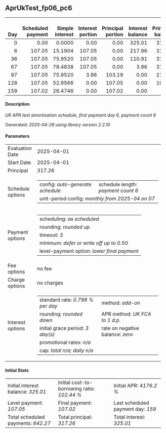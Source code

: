 <h2>AprUkTest_fp06_pc6</h2>
<table>
    <thead style="vertical-align: bottom;">
        <th style="text-align: right;">Day</th>
        <th style="text-align: right;">Scheduled payment</th>
        <th style="text-align: right;">Simple interest</th>
        <th style="text-align: right;">Interest portion</th>
        <th style="text-align: right;">Principal portion</th>
        <th style="text-align: right;">Interest balance</th>
        <th style="text-align: right;">Principal balance</th>
        <th style="text-align: right;">Total simple interest</th>
        <th style="text-align: right;">Total interest</th>
        <th style="text-align: right;">Total principal</th>
    </thead>
    <tr style="text-align: right;">
        <td class="ci00">0</td>
        <td class="ci01" style="white-space: nowrap;">0.00</td>
        <td class="ci02">0.0000</td>
        <td class="ci03">0.00</td>
        <td class="ci04">0.00</td>
        <td class="ci05">325.01</td>
        <td class="ci06">317.26</td>
        <td class="ci07">0.0000</td>
        <td class="ci08">0.00</td>
        <td class="ci09">0.00</td>
    </tr>
    <tr style="text-align: right;">
        <td class="ci00">6</td>
        <td class="ci01" style="white-space: nowrap;">107.05</td>
        <td class="ci02">15.1904</td>
        <td class="ci03">107.05</td>
        <td class="ci04">0.00</td>
        <td class="ci05">217.96</td>
        <td class="ci06">317.26</td>
        <td class="ci07">15.1904</td>
        <td class="ci08">107.05</td>
        <td class="ci09">0.00</td>
    </tr>
    <tr style="text-align: right;">
        <td class="ci00">36</td>
        <td class="ci01" style="white-space: nowrap;">107.05</td>
        <td class="ci02">75.9520</td>
        <td class="ci03">107.05</td>
        <td class="ci04">0.00</td>
        <td class="ci05">110.91</td>
        <td class="ci06">317.26</td>
        <td class="ci07">91.1425</td>
        <td class="ci08">214.10</td>
        <td class="ci09">0.00</td>
    </tr>
    <tr style="text-align: right;">
        <td class="ci00">67</td>
        <td class="ci01" style="white-space: nowrap;">107.05</td>
        <td class="ci02">78.4838</td>
        <td class="ci03">107.05</td>
        <td class="ci04">0.00</td>
        <td class="ci05">3.86</td>
        <td class="ci06">317.26</td>
        <td class="ci07">169.6262</td>
        <td class="ci08">321.15</td>
        <td class="ci09">0.00</td>
    </tr>
    <tr style="text-align: right;">
        <td class="ci00">97</td>
        <td class="ci01" style="white-space: nowrap;">107.05</td>
        <td class="ci02">75.9520</td>
        <td class="ci03">3.86</td>
        <td class="ci04">103.19</td>
        <td class="ci05">0.00</td>
        <td class="ci06">214.07</td>
        <td class="ci07">245.5783</td>
        <td class="ci08">325.01</td>
        <td class="ci09">103.19</td>
    </tr>
    <tr style="text-align: right;">
        <td class="ci00">128</td>
        <td class="ci01" style="white-space: nowrap;">107.05</td>
        <td class="ci02">52.9566</td>
        <td class="ci03">0.00</td>
        <td class="ci04">107.05</td>
        <td class="ci05">0.00</td>
        <td class="ci06">107.02</td>
        <td class="ci07">298.5349</td>
        <td class="ci08">325.01</td>
        <td class="ci09">210.24</td>
    </tr>
    <tr style="text-align: right;">
        <td class="ci00">159</td>
        <td class="ci01" style="white-space: nowrap;">107.02</td>
        <td class="ci02">26.4746</td>
        <td class="ci03">0.00</td>
        <td class="ci04">107.02</td>
        <td class="ci05">0.00</td>
        <td class="ci06">0.00</td>
        <td class="ci07">325.0095</td>
        <td class="ci08">325.01</td>
        <td class="ci09">317.26</td>
    </tr>
</table>
<h4>Description</h4>
<p><i>UK APR test amortisation schedule, first payment day 6, payment count 6</i></p>
<p>Generated: <i>2025-04-28 using library version 2.2.10</i></p>
<h4>Parameters</h4>
<table>
    <tr>
        <td>Evaluation Date</td>
        <td>2025-04-01</td>
    </tr>
    <tr>
        <td>Start Date</td>
        <td>2025-04-01</td>
    </tr>
    <tr>
        <td>Principal</td>
        <td>317.26</td>
    </tr>
    <tr>
        <td>Schedule options</td>
        <td>
            <table>
                <tr>
                    <td>config: <i>auto-generate schedule</i></td>
                    <td>schedule length: <i><i>payment count</i> 6</i></td>
                </tr>
                <tr>
                    <td colspan="2" style="white-space: nowrap;">unit-period config: <i>monthly from 2025-04 on 07</i></td>
                </tr>
            </table>
        </td>
    </tr>
    <tr>
        <td>Payment options</td>
        <td>
            <table>
                <tr>
                    <td>scheduling: <i>as scheduled</i></td>
                </tr>
                <tr>
                    <td>rounding: <i>rounded up</i></td>
                </tr>
                <tr>
                    <td>timeout: <i>3</i></td>
                </tr>
                <tr>
                    <td>minimum: <i>defer&nbsp;or&nbsp;write&nbsp;off&nbsp;up&nbsp;to&nbsp;0.50</i></td>
                </tr>
                <tr>
                    <td>level-payment option: <i>lower&nbsp;final&nbsp;payment</i></td>
                </tr>
            </table>
        </td>
    </tr>
    <tr>
        <td>Fee options</td>
        <td>no fee
        </td>
    </tr>
    <tr>
        <td>Charge options</td>
        <td>no charges
        </td>
    </tr>
    <tr>
        <td>Interest options</td>
        <td>
            <table>
                <tr>
                    <td>standard rate: <i>0.798 % per day</i></td>
                    <td>method: <i>add-on</i></td>
                </tr>
                <tr>
                    <td>rounding: <i>rounded down</i></td>
                    <td>APR method: <i>UK FCA to 1 d.p.</i></td>
                </tr>
                <tr>
                    <td>initial grace period: <i>3 day(s)</i></td>
                    <td>rate on negative balance: <i>zero</i></td>
                </tr>
                <tr>
                    <td colspan="2">promotional rates: <i><i>n/a</i></i></td>
                </tr>
                <tr>
                    <td colspan="2">cap: <i>total <i>n/a</i>; daily <i>n/a</i></td>
                </tr>
            </table>
        </td>
    </tr>
</table>
<h4>Initial Stats</h4>
<table>
    <tr>
        <td>Initial interest balance: <i>325.01</i></td>
        <td>Initial cost-to-borrowing ratio: <i>102.44 %</i></td>
        <td>Initial APR: <i>4176.2 %</i></td>
    </tr>
    <tr>
        <td>Level payment: <i>107.05</i></td>
        <td>Final payment: <i>107.02</i></td>
        <td>Last scheduled payment day: <i>159</i></td>
    </tr>
    <tr>
        <td>Total scheduled payments: <i>642.27</i></td>
        <td>Total principal: <i>317.26</i></td>
        <td>Total interest: <i>325.01</i></td>
    </tr>
</table>
